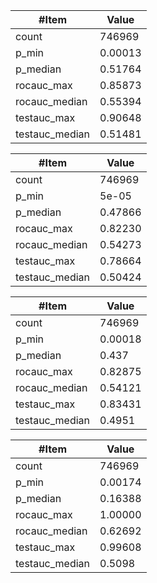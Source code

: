 | #Item          | Value   |
|----------------|---------|
| count          | 746969  |
| p_min          | 0.00013 |
| p_median       | 0.51764 |
| rocauc_max     | 0.85873 |
| rocauc_median  | 0.55394 |
| testauc_max    | 0.90648 |
| testauc_median | 0.51481 |

| #Item          | Value   |
|----------------|---------|
| count          | 746969  |
| p_min          | 5e-05   |
| p_median       | 0.47866 |
| rocauc_max     | 0.82230 |
| rocauc_median  | 0.54273 |
| testauc_max    | 0.78664 |
| testauc_median | 0.50424 |

| #Item          | Value   |
|----------------|---------|
| count          | 746969  |
| p_min          | 0.00018 |
| p_median       | 0.437   |
| rocauc_max     | 0.82875 |
| rocauc_median  | 0.54121 |
| testauc_max    | 0.83431 |
| testauc_median | 0.4951  |

| #Item          | Value   |
|----------------|---------|
| count          | 746969  |
| p_min          | 0.00174 |
| p_median       | 0.16388 |
| rocauc_max     | 1.00000 |
| rocauc_median  | 0.62692 |
| testauc_max    | 0.99608 |
| testauc_median | 0.5098  |